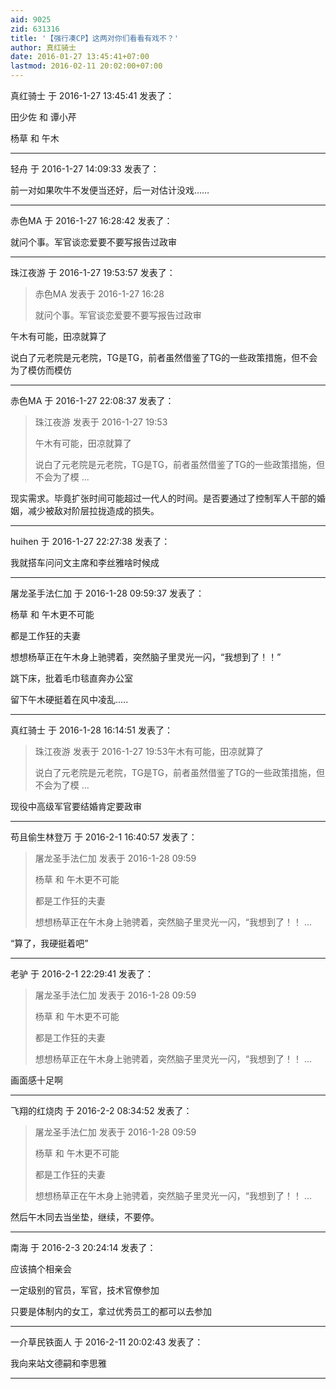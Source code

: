 ```yaml
---
aid: 9025
zid: 631316
title: '【强行凑CP】这两对你们看看有戏不？'
author: 真红骑士
date: 2016-01-27 13:45:41+07:00
lastmod: 2016-02-11 20:02:00+07:00
---
```


真红骑士 于 2016-1-27 13:45:41 发表了：

田少佐 和 谭小芹

杨草 和 午木

---------

轻舟 于 2016-1-27 14:09:33 发表了：

前一对如果吹牛不发便当还好，后一对估计没戏……

---------

赤色MA 于 2016-1-27 16:28:42 发表了：

就问个事。军官谈恋爱要不要写报告过政审

---------

珠江夜游 于 2016-1-27 19:53:57 发表了：

> 赤色MA 发表于 2016-1-27 16:28
> 
> 就问个事。军官谈恋爱要不要写报告过政审



午木有可能，田凉就算了

说白了元老院是元老院，TG是TG，前者虽然借鉴了TG的一些政策措施，但不会为了模仿而模仿

---------

赤色MA 于 2016-1-27 22:08:37 发表了：

> 珠江夜游 发表于 2016-1-27 19:53
> 
> 午木有可能，田凉就算了
> 
> 说白了元老院是元老院，TG是TG，前者虽然借鉴了TG的一些政策措施，但不会为了模 ...



现实需求。毕竟扩张时间可能超过一代人的时间。是否要通过了控制军人干部的婚姻，减少被敌对阶层拉拢造成的损失。

---------

huihen 于 2016-1-27 22:27:38 发表了：

我就搭车问问文主席和李丝雅啥时候成

---------

屠龙圣手法仁加 于 2016-1-28 09:59:37 发表了：

杨草 和 午木更不可能

都是工作狂的夫妻

想想杨草正在午木身上驰骋着，突然脑子里灵光一闪，“我想到了！！”

跳下床，批着毛巾毯直奔办公室

留下午木硬挺着在风中凌乱.....

---------

真红骑士 于 2016-1-28 16:14:51 发表了：

> 珠江夜游 发表于 2016-1-27 19:53午木有可能，田凉就算了
> 
> 说白了元老院是元老院，TG是TG，前者虽然借鉴了TG的一些政策措施，但不会为了模 ...



现役中高级军官要结婚肯定要政审

---------

苟且偷生林登万 于 2016-2-1 16:40:57 发表了：

> 屠龙圣手法仁加 发表于 2016-1-28 09:59
> 
> 杨草 和 午木更不可能
> 
> 都是工作狂的夫妻
> 
> 想想杨草正在午木身上驰骋着，突然脑子里灵光一闪，“我想到了！！ ...



“算了，我硬挺着吧”

---------

老驴 于 2016-2-1 22:29:41 发表了：

> 屠龙圣手法仁加 发表于 2016-1-28 09:59
> 
> 杨草 和 午木更不可能
> 
> 都是工作狂的夫妻
> 
> 想想杨草正在午木身上驰骋着，突然脑子里灵光一闪，“我想到了！！ ...



画面感十足啊

---------

飞翔的红烧肉 于 2016-2-2 08:34:52 发表了：

> 屠龙圣手法仁加 发表于 2016-1-28 09:59
> 
> 杨草 和 午木更不可能
> 
> 都是工作狂的夫妻
> 
> 想想杨草正在午木身上驰骋着，突然脑子里灵光一闪，“我想到了！！ ...



然后午木同去当坐垫，继续，不要停。

---------

南海 于 2016-2-3 20:24:14 发表了：

应该搞个相亲会

一定级别的官员，军官，技术官僚参加

只要是体制内的女工，拿过优秀员工的都可以去参加

---------

一介草民铁面人 于 2016-2-11 20:02:43 发表了：

我向来站文德嗣和李思雅

---------

